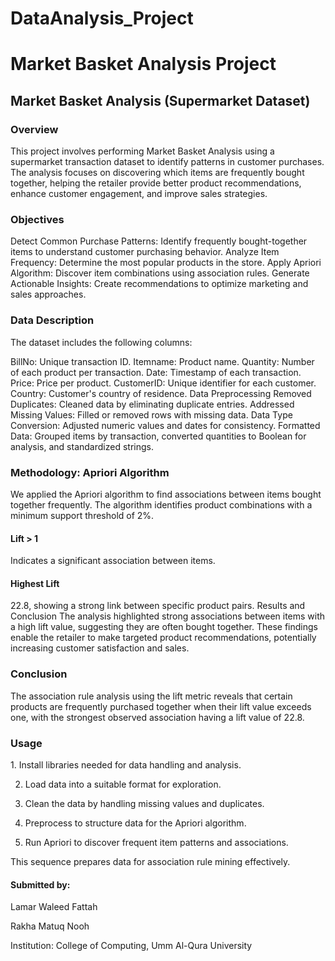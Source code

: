 # DataAnalysis_Project
<h1>Market Basket Analysis Project</h1>
<h2>Market Basket Analysis (Supermarket Dataset)</h2>

<h3>Overview</h3>
This project involves performing Market Basket Analysis using a supermarket transaction dataset to identify patterns in customer purchases. The analysis focuses on discovering which items are frequently bought together, helping the retailer provide better product recommendations, enhance customer engagement, and improve sales strategies.

<h3>Objectives</h3>
Detect Common Purchase Patterns: Identify frequently bought-together items to understand customer purchasing behavior.
Analyze Item Frequency: Determine the most popular products in the store.
Apply Apriori Algorithm: Discover item combinations using association rules.
Generate Actionable Insights: Create recommendations to optimize marketing and sales approaches.
<h3>Data Description</h3>
The dataset includes the following columns:

BillNo: Unique transaction ID.
Itemname: Product name.
Quantity: Number of each product per transaction.
Date: Timestamp of each transaction.
Price: Price per product.
CustomerID: Unique identifier for each customer.
Country: Customer's country of residence.
Data Preprocessing
Removed Duplicates: Cleaned data by eliminating duplicate entries.
Addressed Missing Values: Filled or removed rows with missing data.
Data Type Conversion: Adjusted numeric values and dates for consistency.
Formatted Data: Grouped items by transaction, converted quantities to Boolean for analysis, and standardized strings.

<h3>Methodology: Apriori Algorithm</h3>

We applied the Apriori algorithm to find associations between items bought together frequently. The algorithm identifies product combinations with a minimum support threshold of 2%.

<h4>Lift > 1</h4> Indicates a significant association between items.
<h4>Highest Lift</h4> 22.8, showing a strong link between specific product pairs.
Results and Conclusion
The analysis highlighted strong associations between items with a high lift value, suggesting they are often bought together. These findings enable the retailer to make targeted product recommendations, potentially increasing customer satisfaction and sales.

<h3>Conclusion</h3>
The association rule analysis using the lift metric reveals that certain products are frequently purchased together when their lift value exceeds one, with the strongest observed association having a lift value of 22.8.

<h3>Usage</h3>
1. Install libraries needed for data handling and analysis.

2. Load data into a suitable format for exploration.
    
3. Clean the data by handling missing values and duplicates.
   
4. Preprocess to structure data for the Apriori algorithm.
   
5. Run Apriori to discover frequent item patterns and associations.

This sequence prepares data for association rule mining effectively.

<h4>Submitted by:</h4>

Lamar Waleed Fattah

Rakha Matuq Nooh

Institution: College of Computing, Umm Al-Qura University
